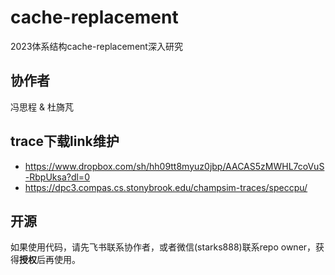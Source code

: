 # cache-replacement
2023体系结构cache-replacement深入研究
## 协作者
冯思程 & 杜旖芃
## trace下载link维护
- https://www.dropbox.com/sh/hh09tt8myuz0jbp/AACAS5zMWHL7coVuS-RbpUksa?dl=0
- https://dpc3.compas.cs.stonybrook.edu/champsim-traces/speccpu/
## 开源
如果使用代码，请先飞书联系协作者，或者微信(starks888)联系repo owner，获得**授权**后再使用。
